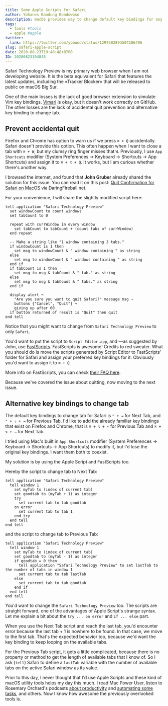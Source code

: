 ```yaml
---
title: Some Apple Scripts for Safari
author: Yohanes Bandung Bondowoso
description: macOS provides way to change default key bindings for any applications, and changed some of Safari's key bindings with it too. I discovered other way to "change" or add key bindings with Apple Script and FastScripts. It is awesome that I'd like to share it.
tags:
  - tools #tools
  - apple #apple
twitter:
  link: https://twitter.com/ybbond/status/1297602893504106496
slug: safari-apple-script
date: 2020-08-23T19:48:48+0700
ID: 20200823194848
---
```


Safari Technology Preview is my primary web browser when I am not developing website. It is the beta equivalent for Safari that features the latest updates, including the «Tracker Blocker» that will be released to public on macOS Big Sur.

One of the main losses is the lack of good browser extension to simulate Vim key bindings. [Vimari](https://github.com/televator-apps/vimari) is okay, but it doesn't work correctly on GitHub. The other losses are the lack of accidental quit prevention and alternative key binding to change tab.

## Prevent accidental quit

Firefox and Chrome has option to warn us if we press `⌘ + Q` accidentally. Safari doesn't provide this option. This often happen when I want to close a tab with `⌘ + W`, but my clumsy ring finger misses that `W`. Previously, I use `App Shortcuts` modifier (System Preferences → Keyboard → Shortcuts → App Shortcuts) and assign it to `⌘ + ⌥ + Q`. It works, but I am curious whether there's another way.

I browsed the internet, and found that **John Gruber** already shared the solution for this issue. You can read it on this post: [Quit Confirmation for Safari on MacOS](https://daringfireball.net/2020/01/quit_confirmation_for_safari_on_macos) via DaringFireball.net.

For your convenience, I will share the slightly modified script here:

```AppleScript
tell application "Safari Technology Preview"
  set windowCount to count windows
  set tabCount to 0
  
  repeat with currWindow in every window
    set tabCount to tabCount + (count tabs of currWindow)
  end repeat
  
  -- Make a string like "1 window containing 3 tabs."
  if windowCount is 1 then
    set msg to windowCount & " window containing " as string
  else
    set msg to windowCount & " windows containing " as string
  end if
  if tabCount is 1 then
    set msg to msg & tabCount & " tab." as string
  else
    set msg to msg & tabCount & " tabs." as string
  end if
  
  display alert ¬
    "Are you sure you want to quit Safari?" message msg ¬
    buttons {"Cancel", "Quit"} ¬
    giving up after 60
  if button returned of result is "Quit" then quit
end tell
```

Notice that you might want to change from `Safari Technology Preview` to only `Safari`.

You'd want to put the script to `Script Editor.app`, and —as suggested by John, use [FastScripts](https://red-sweater.com/fastscripts/). FastScripts is awesome! Credits to red sweater. What you should do is move the scripts generated by Script Editor to FastScripts' folder for Safari and assign your preferred key bindings for it. Obviously you'd want to assign it to `⌘ + Q`.

More info on FastScripts, you can check [their FAQ here](https://help.red-sweater.com/fastscripts/faq/).

Because we've covered the issue about quitting, now moving to the next issue.

## Alternative key bindings to change tab

The default key bindings to change tab for Safari is `⌃ + ⇥` for Next Tab, and `⌃ + ⇧ + ⇥` for Previous Tab. I'd like to add the already familiar key bindings that exist on Firefox and Chrome, that is `⌘ + ⌥ + ←` for Previous Tab and `⌘ + ⌥ + →` for Next Tab.

I tried using Mac's built in `App Shortcuts` modifier (System Preferences → Keyboard → Shortcuts → App Shortcuts) to modify it, but I'd lose the original key bindings. I want them both to coexist.

My solution is by using the Apple Script and FastScripts too.

Hereby the script to change tab to Next Tab:

```AppleScript
tell application "Safari Technology Preview"
  tell window 1
    set myTab to (index of current tab)
    set goodtab to (myTab + 1) as integer
    try
      set current tab to tab goodtab
    on error
      set current tab to tab 1
    end try
  end tell
end tell
```

and the script to change tab to Previous Tab:

```AppleScript
tell application "Safari Technology Preview"
  tell window 1
    set myTab to (index of current tab)
    set goodtab to (myTab - 1) as integer
    if goodtab = 0 then
      tell application "Safari Technology Preview" to set lastTab to the number of tabs in window 1
      set current tab to tab lastTab
    else
      set current tab to tab goodtab
    end if
  end tell
end tell
```

You'd want to change the `Safari Technology Preview` too. The scripts are straight forward, one of the advantages of Apple Script's strange syntax. Let me explain a bit about the `try ... on error` and `if ... else` part.

When you use the Next Tab script and reach the last tab, you'd encounter error because the last tab + 1 is nowhere to be found. In that case, we move to the first tab. That's the expected behavior too, because we'd want the key binding to keep looping on the available tabs.

For the Previous Tab script, it gets a little complicated, because there is no property or method to get the length of available tabs that I know of. So I ask (`tell`) Safari to define a `lastTab` variable with the number of available tabs on the active Safari window as its value.

Prior to this day, I never thought that I'd use Apple Scripts and these kind of macOS utility tools helps my day this much. I read Mac Power User, listen to Rosemary Orchard's podcasts [about productivity](https://nestedfolderspodcast.com) and [automating some tasks](https://www.relay.fm/automators), and others. Now I know how awesome the previously overlooked tools is.